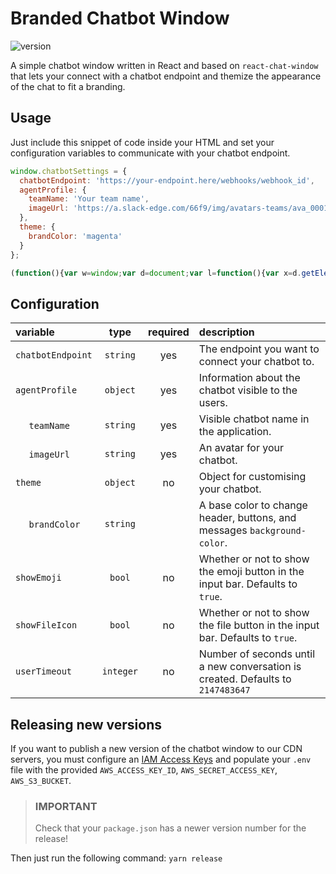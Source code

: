 # Branded Chatbot Window

![version](https://img.shields.io/badge/version-1.1.1-blue)

A simple chatbot window written in React and based on `react-chat-window` that lets your connect with a chatbot endpoint and themize the appearance of the chat to fit a branding.

## Usage

Just include this snippet of code inside your HTML and set your configuration variables to communicate with your chatbot endpoint.

```javascript
window.chatbotSettings = {
  chatbotEndpoint: 'https://your-endpoint.here/webhooks/webhook_id',
  agentProfile: {
    teamName: 'Your team name',
    imageUrl: 'https://a.slack-edge.com/66f9/img/avatars-teams/ava_0001-34.png'
  },
  theme: {
    brandColor: 'magenta'
  }
};

(function(){var w=window;var d=document;var l=function(){var x=d.getElementsByTagName('script')[0];var c=d.createElement('div');c.id='chatbotContainer';x.parentNode.insertBefore(c,x);var s=d.createElement('script');s.type='text/javascript';s.async=true;s.src='https://d1hbk1yt8xmke0.cloudfront.net/111/branded-chatbot-window.min.js';x.parentNode.insertBefore(s,x);};if(d.readyState==='complete'){l();}else if(w.attachEvent){w.attachEvent('onload',l);}else{w.addEventListener('load',l,false);}})();
```

## Configuration

|variable|type|required|description|
|:-------|:--:|:------:|:----------|
|`chatbotEndpoint`|`string`|yes|The endpoint you want to connect your chatbot to.|
|`agentProfile`|`object`|yes|Information about the chatbot visible to the users.|
|&nbsp;&nbsp;&nbsp;&nbsp;&nbsp;`teamName`|`string`|yes|Visible chatbot name in the application.|
|&nbsp;&nbsp;&nbsp;&nbsp;&nbsp;`imageUrl`|`string`|yes|An avatar for your chatbot.|
|`theme`|`object`|no|Object for customising your chatbot.|
|&nbsp;&nbsp;&nbsp;&nbsp;&nbsp;`brandColor`|`string`||A base color to change header, buttons, and messages `background-color`.|
|`showEmoji`|`bool`|no|Whether or not to show the emoji button in the input bar. Defaults to `true`.|
|`showFileIcon`|`bool`|no|Whether or not to show the file button in the input bar. Defaults to `true`.|
|`userTimeout`|`integer`|no|Number of seconds until a new conversation is created. Defaults to `2147483647`|

## Releasing new versions

If you want to publish a new version of the chatbot window to our CDN servers, you must configure an [IAM Access Keys](https://docs.aws.amazon.com/IAM/latest/UserGuide/id_credentials_access-keys.html?icmpid=docs_iam_console) and populate your `.env` file with the provided `AWS_ACCESS_KEY_ID`, `AWS_SECRET_ACCESS_KEY`, `AWS_S3_BUCKET`.

> ### **IMPORTANT**
> Check that your `package.json` has a newer version number for the release!

Then just run the following command: `yarn release`
